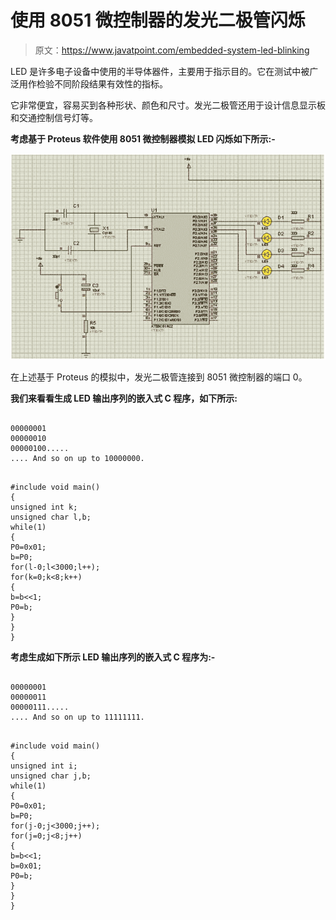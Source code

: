 # 使用 8051 微控制器的发光二极管闪烁

> 原文：<https://www.javatpoint.com/embedded-system-led-blinking>

LED 是许多电子设备中使用的半导体器件，主要用于指示目的。它在测试中被广泛用作检验不同阶段结果有效性的指标。

它非常便宜，容易买到各种形状、颜色和尺寸。发光二极管还用于设计信息显示板和交通控制信号灯等。

**考虑基于 Proteus 软件使用 8051 微控制器模拟 LED 闪烁如下所示:-**

![LED Blinking using 8051 Microcontroller1](img/e5ef9b9ad7a7262a04f5b090fd89e47e.png)

在上述基于 Proteus 的模拟中，发光二极管连接到 8051 微控制器的端口 0。

**我们来看看生成 LED 输出序列的嵌入式 C 程序，如下所示:**

```

00000001
00000010
00000100.....
.... And so on up to 10000000.

```

```

#include void main()
{
unsigned int k;
unsigned char l,b;
while(1)
{
P0=0x01;
b=P0;
for(l-0;l<3000;l++);
for(k=0;k<8;k++)
{
b=b<<1;
P0=b;
}
}
} 
```

**考虑生成如下所示 LED 输出序列的嵌入式 C 程序为:-**

```

00000001
00000011
00000111.....
.... And so on up to 11111111.

```

```

#include void main()
{
unsigned int i;
unsigned char j,b;
while(1)
{
P0=0x01;
b=P0;
for(j-0;j<3000;j++);
for(j=0;j<8;j++)
{
b=b<<1;
b=0x01;
P0=b;
}
}
} 
```